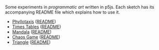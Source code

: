 Some experiments in *programmatic art* written in p5js. Each sketch has its accompanying README file which explains how to use it.

- [Phyllotaxis](Phyllotaxis/index.html) ([README](Phyllotaxis/README.md))
- [Times Tables](Times-Tables/index.html) ([README](Times-Tables/README.md))
- [Mandala](Mandala/index.html) ([README](Mandala/README.md))
- [Chaos Game](Chaos-Game/index.html) ([README](Chaos-Game/README.md))
- [Triangle](Triangle/index.html) ([README](Triangle/README.md))
